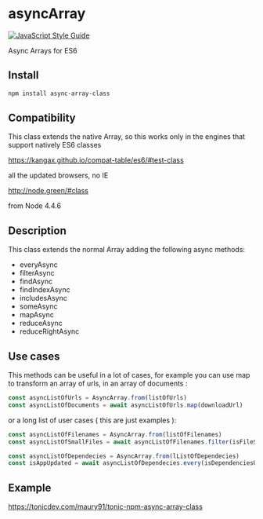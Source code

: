 # asyncArray

[![JavaScript Style Guide](https://img.shields.io/badge/code%20style-standard-brightgreen.svg)](http://standardjs.com/)

Async Arrays for ES6

## Install

```bash
npm install async-array-class
```

## Compatibility

This class extends the native Array, so this works only in the engines that support natively ES6 classes

https://kangax.github.io/compat-table/es6/#test-class

all the updated browsers, no IE

http://node.green/#class

from Node 4.4.6

## Description

This class extends the normal Array adding the following async methods:
- everyAsync
- filterAsync
- findAsync
- findIndexAsync
- includesAsync
- someAsync
- mapAsync
- reduceAsync
- reduceRightAsync

## Use cases

This methods can be useful in a lot of cases, for example you can use map to transform an array of urls, in an array of documents :
```js
const asyncListOfUrls = AsyncArray.from(listOfUrls)
const asyncListOfDocuments = await asyncListOfUrls.map(downloadUrl)
```

or a long list of user cases ( this are just examples ):

```js
const asyncListOfFilenames = AsyncArray.from(listOfFilenames)
const asyncListOfSmallFiles = await asyncListOfFilenames.filter(isFileSmallerThan300KB)

```


```js
const asyncListOfDependecies = AsyncArray.from(lListOfDependecies)
const isAppUpdated = await asyncListOfDependecies.every(isDependenciesUpdated)

```

## Example

https://tonicdev.com/maury91/tonic-npm-async-array-class
